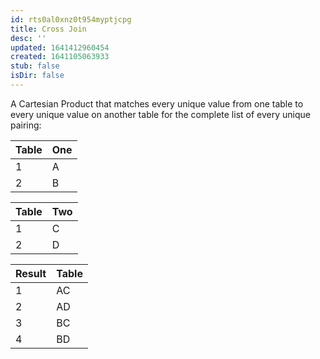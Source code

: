 ```yaml
---
id: rts0al0xnz0t954myptjcpg
title: Cross Join
desc: ''
updated: 1641412960454
created: 1641105063933
stub: false
isDir: false
---
```



A Cartesian Product that matches every unique value from one table to every unique value on another table for the complete list of every unique pairing:

| Table | One |
| ----- | --- |
| 1     | A   |
| 2     | B   |


| Table | Two |
| ----- | --- |
| 1     | C   |
| 2     | D   |


| Result | Table |
| ------ | ----- |
| 1      | AC    |
| 2      | AD    |
| 3      | BC    |
| 4      | BD    |
